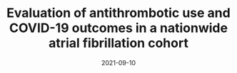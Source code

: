 ---
title: "Evaluation of antithrombotic use and COVID-19 outcomes in a nationwide atrial fibrillation cohort"
date: "2021-09-10"

tags:
  - COVID19
  - CVD-COVID-UK Consortium
  - HDR-UK
  - BHF Data Science Centre
  - preprint
  - EHR
  - policy
authors: [Alex Handy,  Amitava Banerjee,  Angela Wood, Caroline Dale,  Cathie Sudlow,  Christopher Tomlinson,  Daniel Bean,  Johan H Thygesen,  Mehrdad A Mizani,  Michail Katsoulis,  Reecha Sofat,  Richard Dobson, Rohan Takhar, Sam Hollings,  Spiros Denaxas,  Venexia Walker & CVD-COVID-UK Consortium]
doi: 'https://doi.org/10.1101/2021.09.03.21263023'
publishDate: '2021-09-10'
publication_types:
  - '3' #  Preprint / Working Paper
publication: 'medRxiv'
publication_short: ''
abstract: ''
summary: ''
featured: yes
url_pdf: 'https://www.medrxiv.org/content/10.1101/2021.09.03.21263023v1.full.pdf'
url_pmid: ''
url_code: 'https://github.com/BHFDSC/CCU020'
url_dashboard: 'https://alexhandy1.shinyapps.io/at-evaluation-results/'
url_dataset: ''
url_poster: ~
url_project: ~
url_slides: ~
url_source: ~
url_video: ~
image:
  caption: ''
  focal_point: ''
  preview_only: no
projects: [CVD-COVID-UK]
slides: ''
---